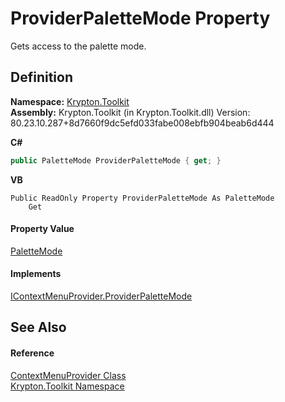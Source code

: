 # ProviderPaletteMode Property


Gets access to the palette mode.



## Definition
**Namespace:** <a href="79d2eac2-21f4-54ff-7552-b20c33c30600.md">Krypton.Toolkit</a>  
**Assembly:** Krypton.Toolkit (in Krypton.Toolkit.dll) Version: 80.23.10.287+8d7660f9dc5efd033fabe008ebfb904beab6d444

**C#**
``` C#
public PaletteMode ProviderPaletteMode { get; }
```
**VB**
``` VB
Public ReadOnly Property ProviderPaletteMode As PaletteMode
	Get
```



#### Property Value
<a href="5a763116-fcba-0451-7e14-4d1c25fa237f.md">PaletteMode</a>

#### Implements
<a href="3a2a631a-1758-b3bf-e466-2f5dbce25c42.md">IContextMenuProvider.ProviderPaletteMode</a>  


## See Also


#### Reference
<a href="1bdd5154-fb29-6360-fee9-cfdf41d2214c.md">ContextMenuProvider Class</a>  
<a href="79d2eac2-21f4-54ff-7552-b20c33c30600.md">Krypton.Toolkit Namespace</a>  

